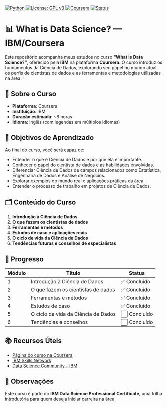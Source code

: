 [![Python](https://img.shields.io/badge/Python-3.12-blue.svg)](https://www.python.org/)
[![License: GPL v3](https://img.shields.io/badge/License-GPLv3-blue.svg)](https://www.gnu.org/licenses/gpl-3.0)
[![Coursera](https://img.shields.io/badge/Coursera-IBM%20Data%20Science-blue.svg)](https://www.coursera.org/learn/python-project-for-data-science)
[![Status](https://img.shields.io/badge/Status-Concluído-brightgreen.svg)]()

# 📊 What is Data Science? — IBM/Coursera

Este repositório acompanha meus estudos no curso **“What is Data Science?”**, oferecido pela **IBM** na plataforma **Coursera**. O curso introduz os fundamentos da Ciência de Dados, explorando seu papel no mundo atual, os perfis de cientistas de dados e as ferramentas e metodologias utilizadas na área.

## 🧠 Sobre o Curso

- **Plataforma**: Coursera  
- **Instituição**: IBM  
- **Duração estimada**: ~8 horas  
- **Idioma**: Inglês (com legendas em múltiplos idiomas)

## 🎯 Objetivos de Aprendizado

Ao final do curso, você será capaz de:

- Entender o que é Ciência de Dados e por que ela é importante.
- Conhecer o papel do cientista de dados e as habilidades envolvidas.
- Diferenciar Ciência de Dados de campos relacionados como Estatística, Engenharia de Dados e Análise de Negócios.
- Explorar exemplos do mundo real e aplicações práticas da área.
- Entender o processo de trabalho em projetos de Ciência de Dados.

## 🗂️ Conteúdo do Curso

1. **Introdução à Ciência de Dados**
2. **O que fazem os cientistas de dados**
3. **Ferramentas e métodos**
4. **Estudos de caso e aplicações reais**
5. **O ciclo de vida da Ciência de Dados**
6. **Tendências futuras e conselhos de especialistas**

## 📝 Progresso

| Módulo | Título | Status |
|--------|--------|--------|
| 1 | Introdução à Ciência de Dados | ✅ Concluído |
| 2 | O que fazem os cientistas de dados | ✅ Concluído |
| 3 | Ferramentas e métodos | ✅ Concluído |
| 4 | Estudos de caso | ✅ Concluído |
| 5 | O ciclo de vida da Ciência de Dados | ⬜ Concluído |
| 6 | Tendências e conselhos | ⬜ Concluído |


## 📚 Recursos Úteis

- [Página do curso na Coursera](https://www.coursera.org/learn/what-is-datascience)
- [IBM Skills Network](https://skills.network/)
- [Data Science Community – IBM](https://community.ibm.com/community/user/datascience)

## 📌 Observações

Este curso é parte do **IBM Data Science Professional Certificate**, uma trilha introdutória para quem deseja iniciar carreira na área.
